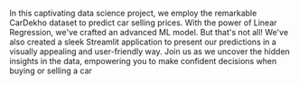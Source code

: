 In this captivating data science project, we employ the remarkable CarDekho dataset to predict car selling prices. With the power of Linear Regression, we've crafted an advanced ML model. But that's not all! We've also created a sleek Streamlit application to present our predictions in a visually appealing and user-friendly way. Join us as we uncover the hidden insights in the data, empowering you to make confident decisions when buying or selling a car
